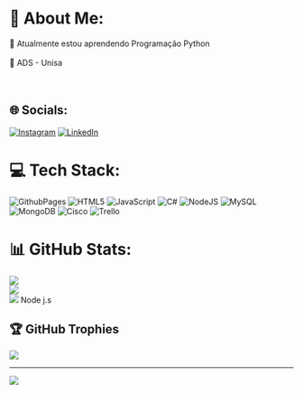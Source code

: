# 💫 About Me:
🌱 Atualmente estou aprendendo Programação Python<br><br>📖 ADS - Unisa<br><br><br>


## 🌐 Socials:
[![Instagram](https://img.shields.io/badge/Instagram-%23E4405F.svg?logo=Instagram&logoColor=white)](https://instagram.com/Luiz_gui303) [![LinkedIn](https://img.shields.io/badge/LinkedIn-%230077B5.svg?logo=linkedin&logoColor=white)](http://linkedin.com/in/luiz-guilherme-nunes) 

# 💻 Tech Stack:
![GithubPages](https://img.shields.io/badge/github%20pages-121013?style=for-the-badge&logo=github&logoColor=white) ![HTML5](https://img.shields.io/badge/html5-%23E34F26.svg?style=for-the-badge&logo=html5&logoColor=white) ![JavaScript](https://img.shields.io/badge/javascript-%23323330.svg?style=for-the-badge&logo=javascript&logoColor=%23F7DF1E) ![C#](https://img.shields.io/badge/c%23-%23239120.svg?style=for-the-badge&logo=csharp&logoColor=white) ![NodeJS](https://img.shields.io/badge/node.js-6DA55F?style=for-the-badge&logo=node.js&logoColor=white) ![MySQL](https://img.shields.io/badge/mysql-%2300000f.svg?style=for-the-badge&logo=mysql&logoColor=white) ![MongoDB](https://img.shields.io/badge/MongoDB-%234ea94b.svg?style=for-the-badge&logo=mongodb&logoColor=white) ![Cisco](https://img.shields.io/badge/cisco-%23049fd9.svg?style=for-the-badge&logo=cisco&logoColor=black) ![Trello](https://img.shields.io/badge/Trello-%23026AA7.svg?style=for-the-badge&logo=Trello&logoColor=white)
# 📊 GitHub Stats:
![](https://github-readme-stats.vercel.app/api?username=Xluiz2z&theme=midnight-purple&hide_border=true&include_all_commits=false&count_private=true)<br/>
![](https://github-readme-streak-stats.herokuapp.com/?user=Xluiz2z&theme=midnight-purple&hide_border=true)<br/>
![](https://github-readme-stats.vercel.app/api/top-langs/?username=Xluiz2z&theme=midnight-purple&hide_border=true&include_all_commits=false&count_private=true&layout=compact)
Node j.s
## 🏆 GitHub Trophies
![](https://github-profile-trophy.vercel.app/?username=Xluiz2z&theme=darkhub&no-frame=true&no-bg=true&margin-w=4)

---
[![](https://visitcount.itsvg.in/api?id=Xluiz2z&icon=2&color=6)](https://visitcount.itsvg.in)

<!-- Proudly created with GPRM ( https://gprm.itsvg.in ) -->
